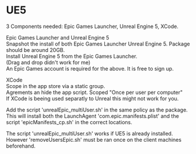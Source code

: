 # UE5

3 Components needed: Epic Games Launcher, Unreal Engine 5, XCode.

Epic Games Launcher and Unreal Engine 5 \
Snapshot the install of both Epic Games Launcher Unreal Engine 5. Package should be around 20GB. \
Install Unreal Engine 5 from the Epic Games Launcher. \
(Drag and drop didn't work for me) \
An Epic Games account is required for the above. It is free to sign up.

XCode \
Scope in the app store via a static group. \
Agrements an hide the app script. Scoped "Once per user per computer" \
If XCode is beeing used separatly to Unreal this might not work for you.

Add the script 'unrealEpic_multiUser.sh' in the same policy as the package. \
This will install both the LaunchAgent 'com.epic.manifests.plist' and the script 'epicManifests_cp.sh' in the correct locations.

The script 'unrealEpic_multiUser.sh' works if UE5 is already installed. \
However 'removeUsersEpic.sh' must be ran once on the client machines beforehand.
